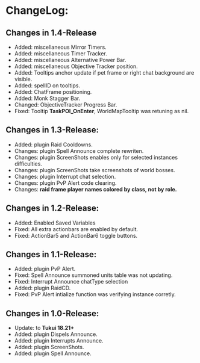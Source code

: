# ChangeLog:

## Changes in 1.4-Release

+ Added: miscellaneous Mirror Timers.
+ Added: miscellaneous Timer Tracker.
+ Added: miscellaneous Alternative Power Bar.
+ Added: miscellaneous Objective Tracker position.
+ Added: Tooltips anchor update if pet frame or right chat background are visible.
+ Added: spellID on tooltips.
+ Added: ChatFrame positioning.
+ Added: Monk Stagger Bar.
+ Changed: ObjectiveTracker Progress Bar.
+ Fixed: Tooltip **TaskPOI_OnEnter**, WorldMapTooltip was retuning as nil.

## Changes in 1.3-Release:

+ Added: plugin Raid Cooldowns.
+ Changes: plugin Spell Announce complete rewriten.
+ Changes: plugin ScreenShots enables only for selected instances difficulties.
+ Changes: plugin ScreenShots take screenshots of world bosses.
+ Changes: plugin Interrupt chat selection.
+ Changes: plugin PvP Alert code clearing.
+ Changes: **raid frame player names colored by class, not by role.**

## Changes in 1.2-Release:

+ Added: Enabled Saved Variables
+ Fixed: All extra actionbars are enabled by default.
+ Fixed: ActionBar5 and ActionBar6 toggle buttons.

## Changes in 1.1-Release:

+ Added: plugin PvP Alert.
+ Fixed: Spell Announce summoned units table was not updating.
+ Fixed: Interrupt Announce chatType selection
+ Added: plugin RaidCD.
+ Fixed: PvP Alert intialize function was verifying instance corretly.

## Changes in 1.0-Release:

+ Update: to **Tukui 18.21+**
+ Added: plugin Dispels Announce.
+ Added: plugin Interrupts Announce.
+ Added: plugin ScreenShots.
+ Added: plugin Spell Announce.